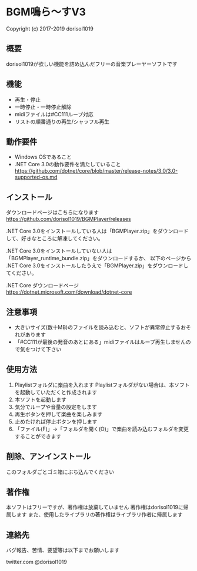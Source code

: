 ﻿
# BGM鳴ら～すV3

  Copyright (c) 2017-2019 dorisol1019

## 概要

dorisol1019が欲しい機能を詰め込んだフリーの音楽プレーヤーソフトです

## 機能

* 再生・停止
* 一時停止・一時停止解除
* midiファイルは#CC111ループ対応
* リストの順番通りの再生/シャッフル再生

## 動作要件

* Windows OSであること
* .NET Core 3.0の動作要件を満たしていること  
  https://github.com/dotnet/core/blob/master/release-notes/3.0/3.0-supported-os.md

## インストール

ダウンロードページはこちらになります
https://github.com/dorisol1019/BGMPlayer/releases

.NET Core 3.0をインストールしている人は「BGMPlayer.zip」をダウンロードして、好きなところに解凍してください。

.NET Core 3.0をインストールしていない人は「BGMPlayer_runtime_bundle.zip」をダウンロードするか、
以下のページから .NET Core 3.0をインストールしたうえで「BGMPlayer.zip」をダウンロードしてください。

.NET Core ダウンロードページ  
https://dotnet.microsoft.com/download/dotnet-core

## 注意事項

* 大きいサイズ(数十MB)のファイルを読み込むと、ソフトが異常停止するおそれがあります
　
* 「#CC111が最後の発音のあとにある」midiファイルはループ再生しませんので気をつけて下さい

## 使用方法

1. Playlistフォルダに楽曲を入れます
   Playlistフォルダがない場合は、本ソフトを起動していただくと作成されます
2. 本ソフトを起動します
3. 気分でループや音量の設定をします
4. 再生ボタンを押して楽曲を楽しみます
5. 止めたければ停止ボタンを押します
6. 「ファイル(F)」→「フォルダを開く(O)」で楽曲を読み込むフォルダを変更することができます

## 削除、アンインストール

このフォルダごとゴミ箱にぶち込んでください

## 著作権

本ソフトはフリーですが、著作権は放棄していません
著作権はdorisol1019に帰属します
また、使用したライブラリの著作権はライブラリ作者に帰属します

## 連絡先

バグ報告、苦情、要望等は以下までお願いします

twitter.com @dorisol1019
